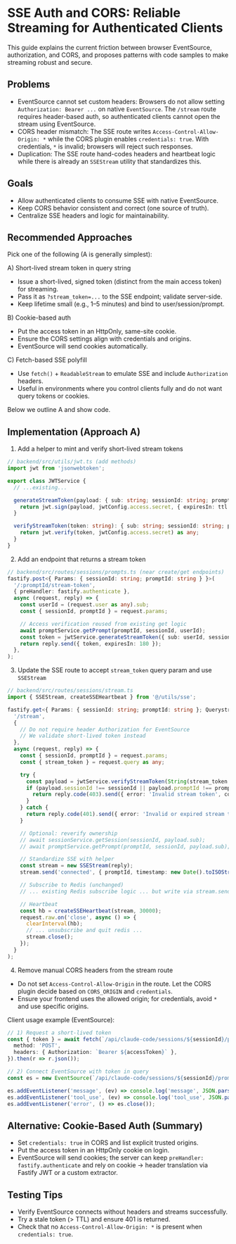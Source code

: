 # SSE Auth and CORS: Reliable Streaming for Authenticated Clients

This guide explains the current friction between browser EventSource, authorization, and CORS, and proposes patterns with code samples to make streaming robust and secure.

## Problems

- EventSource cannot set custom headers: Browsers do not allow setting `Authorization: Bearer ...` on native `EventSource`. The `/stream` route requires header-based auth, so authenticated clients cannot open the stream using EventSource.
- CORS header mismatch: The SSE route writes `Access-Control-Allow-Origin: *` while the CORS plugin enables `credentials: true`. With credentials, `*` is invalid; browsers will reject such responses.
- Duplication: The SSE route hand-codes headers and heartbeat logic while there is already an `SSEStream` utility that standardizes this.

## Goals

- Allow authenticated clients to consume SSE with native EventSource.
- Keep CORS behavior consistent and correct (one source of truth).
- Centralize SSE headers and logic for maintainability.

## Recommended Approaches

Pick one of the following (A is generally simplest):

A) Short-lived stream token in query string

- Issue a short-lived, signed token (distinct from the main access token) for streaming.
- Pass it as `?stream_token=...` to the SSE endpoint; validate server-side.
- Keep lifetime small (e.g., 1–5 minutes) and bind to user/session/prompt.

B) Cookie-based auth

- Put the access token in an HttpOnly, same-site cookie.
- Ensure the CORS settings align with credentials and origins.
- EventSource will send cookies automatically.

C) Fetch-based SSE polyfill

- Use `fetch()` + `ReadableStream` to emulate SSE and include `Authorization` headers.
- Useful in environments where you control clients fully and do not want query tokens or cookies.

Below we outline A and show code.

## Implementation (Approach A)

1) Add a helper to mint and verify short-lived stream tokens

```ts
// backend/src/utils/jwt.ts (add methods)
import jwt from 'jsonwebtoken';

export class JWTService {
  // ...existing...

  generateStreamToken(payload: { sub: string; sessionId: string; promptId: string }, ttl = '5m') {
    return jwt.sign(payload, jwtConfig.access.secret, { expiresIn: ttl } as any);
  }

  verifyStreamToken(token: string): { sub: string; sessionId: string; promptId: string } {
    return jwt.verify(token, jwtConfig.access.secret) as any;
  }
}
```

2) Add an endpoint that returns a stream token

```ts
// backend/src/routes/sessions/prompts.ts (near create/get endpoints)
fastify.post<{ Params: { sessionId: string; promptId: string } }>(
  '/:promptId/stream-token',
  { preHandler: fastify.authenticate },
  async (request, reply) => {
    const userId = (request.user as any).sub;
    const { sessionId, promptId } = request.params;

    // Access verification reused from existing get logic
    await promptService.getPrompt(promptId, sessionId, userId);
    const token = jwtService.generateStreamToken({ sub: userId, sessionId, promptId }, '3m');
    return reply.send({ token, expiresIn: 180 });
  },
);
```

3) Update the SSE route to accept `stream_token` query param and use `SSEStream`

```ts
// backend/src/routes/sessions/stream.ts
import { SSEStream, createSSEHeartbeat } from '@/utils/sse';

fastify.get<{ Params: { sessionId: string; promptId: string }; Querystring: { stream_token?: string } }>(
  '/stream',
  {
    // Do not require header Authorization for EventSource
    // We validate short-lived token instead
  },
  async (request, reply) => {
    const { sessionId, promptId } = request.params;
    const { stream_token } = request.query as any;

    try {
      const payload = jwtService.verifyStreamToken(String(stream_token || ''));
      if (payload.sessionId !== sessionId || payload.promptId !== promptId) {
        return reply.code(403).send({ error: 'Invalid stream token', code: 'AUTHORIZATION_ERROR' });
      }
    } catch {
      return reply.code(401).send({ error: 'Invalid or expired stream token', code: 'AUTHENTICATION_ERROR' });
    }

    // Optional: reverify ownership
    // await sessionService.getSession(sessionId, payload.sub);
    // await promptService.getPrompt(promptId, sessionId, payload.sub);

    // Standardize SSE with helper
    const stream = new SSEStream(reply);
    stream.send('connected', { promptId, timestamp: new Date().toISOString() });

    // Subscribe to Redis (unchanged)
    // ... existing Redis subscribe logic ... but write via stream.send(eventName, data)

    // Heartbeat
    const hb = createSSEHeartbeat(stream, 30000);
    request.raw.on('close', async () => {
      clearInterval(hb);
      // ... unsubscribe and quit redis ...
      stream.close();
    });
  }
);
```

4) Remove manual CORS headers from the stream route

- Do not set `Access-Control-Allow-Origin` in the route. Let the CORS plugin decide based on `CORS_ORIGIN` and `credentials`.
- Ensure your frontend uses the allowed origin; for credentials, avoid `*` and use specific origins.

Client usage example (EventSource):

```ts
// 1) Request a short-lived token
const { token } = await fetch(`/api/claude-code/sessions/${sessionId}/prompts/${promptId}/stream-token`, {
  method: 'POST',
  headers: { Authorization: `Bearer ${accessToken}` },
}).then(r => r.json());

// 2) Connect EventSource with token in query
const es = new EventSource(`/api/claude-code/sessions/${sessionId}/prompts/${promptId}/stream?stream_token=${encodeURIComponent(token)}`);

es.addEventListener('message', (ev) => console.log('message', JSON.parse(ev.data)));
es.addEventListener('tool_use', (ev) => console.log('tool_use', JSON.parse(ev.data)));
es.addEventListener('error', () => es.close());
```

## Alternative: Cookie-Based Auth (Summary)

- Set `credentials: true` in CORS and list explicit trusted origins.
- Put the access token in an HttpOnly cookie on login.
- EventSource will send cookies; the server can keep `preHandler: fastify.authenticate` and rely on cookie → header translation via Fastify JWT or a custom extractor.

## Testing Tips

- Verify EventSource connects without headers and streams successfully.
- Try a stale token (> TTL) and ensure 401 is returned.
- Check that no `Access-Control-Allow-Origin: *` is present when `credentials: true`.

